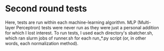 # Second round tests

Here, tests are run within each machine-learning algorithm. MLP (Multi-layer Perceptron) tests were never run as they were just
a personal addition for which I lost interest. To run tests, I used each directory's sbatcher.sh, which ran slurm jobs of runner.sh
for each run_*.py script (or, in other words, each normalization method).
